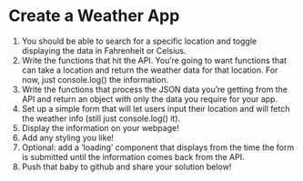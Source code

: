 # Create a Weather App

1. You should be able to search for a specific
   location and toggle displaying the data in
   Fahrenheit or Celsius.
2. Write the functions that hit the API. You’re
   going to want functions that can take a location
   and return the weather data for that location.
   For now, just console.log() the information.
3. Write the functions that process the JSON data
   you’re getting from the API and return an object
   with only the data you require for your app.
4. Set up a simple form that will let users input
   their location and will fetch the weather info
   (still just console.log() it).
5. Display the information on your webpage!
6. Add any styling you like!
7. Optional: add a ‘loading’ component that displays
   from the time the form is submitted until the
   information comes back from the API.
8. Push that baby to github and share your solution
   below!
